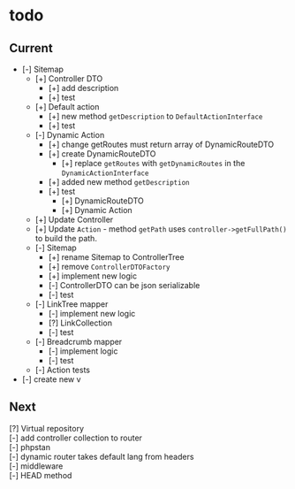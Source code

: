 # todo

## Current

- [-] Sitemap  
  - [+] Controller DTO  
    - [+] add description  
    - [+] test  
  - [+] Default action  
    - [+] new method `getDescription` to `DefaultActionInterface`  
    - [+] test  
  - [-] Dynamic Action  
    - [+] change getRoutes must return array of DynamicRouteDTO  
    - [+] create DynamicRouteDTO  
      - [+] replace `getRoutes` with `getDynamicRoutes` in the `DynamicActionInterface`  
    - [+] added new method `getDescription`
    - [+] test  
      - [+] DynamicRouteDTO  
      - [+] Dynamic Action  
  - [+] Update Controller  
  - [+] Update `Action` - method `getPath` uses `controller->getFullPath()` to build the path.
  - [-] Sitemap  
    - [+] rename Sitemap to ControllerTree
    - [+] remove `ControllerDTOFactory`
    - [+] implement new logic  
    - [-] ControllerDTO can be json serializable  
    - [-] test  
  - [-] LinkTree mapper  
    - [-] implement new logic  
    - [?] LinkCollection  
    - [-] test  
  - [-] Breadcrumb mapper  
    - [-] implement logic  
    - [-] test  
  - [-] Action tests
- [-] create new v  

## Next

[?] Virtual repository  
[-] add controller collection to router  
[-] phpstan  
[-] dynamic router takes default lang from headers  
[-] middleware  
[-] HEAD method
